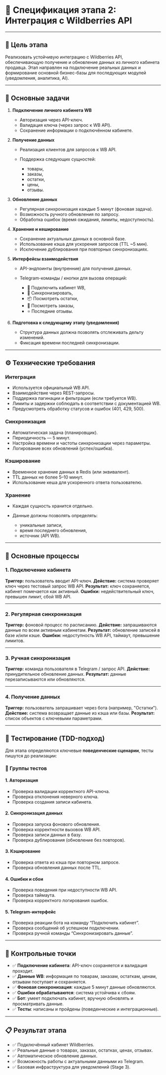 # 📘 Спецификация этапа 2: Интеграция с Wildberries API

---

## 🎯 Цель этапа

Реализовать устойчивую интеграцию с Wildberries API, обеспечивающую получение и обновление данных из личного кабинета продавца.
Этап направлен на подключение реальных данных и формирование основной бизнес-базы для последующих модулей (уведомления, аналитика, AI).

---

## 🧭 Основные задачи

1. **Подключение личного кабинета WB**

   * Авторизация через API-ключ.
   * Валидация ключа (через запрос к WB API).
   * Сохранение информации о подключённом кабинете.

2. **Получение данных**

   * Реализация клиентов для запросов к WB API.
   * Поддержка следующих сущностей:

     * товары,
     * заказы,
     * остатки,
     * цены,
     * отзывы.

3. **Обновление данных**

   * Регулярная синхронизация каждые 5 минут (фоновая задача).
   * Возможность ручного обновления по запросу.
   * Обработка ошибок (время ожидания, лимиты, недоступность).

4. **Хранение и кеширование**

   * Сохранение актуальных данных в основной базе.
   * Использование кэша для ускорения запросов (TTL ~5 мин).
   * Исключение дублирования при повторных синхронизациях.

5. **Интерфейсы взаимодействия**

   * API-эндпоинты (внутренние) для получения данных.
   * Telegram-команды / кнопки для вызова операций:

     * 🔑 Подключить кабинет WB,
     * 🔄 Синхронизировать,
     * 📦 Посмотреть остатки,
     * 🛒 Посмотреть заказы,
     * ⭐ Последние отзывы.

6. **Подготовка к следующему этапу (уведомления)**

   * Структура данных должна позволять отслеживать дельту изменений.
   * Фиксация времени последней синхронизации.

---

## ⚙️ Технические требования

### Интеграция

* Используется официальный WB API.
* Взаимодействие через REST-запросы.
* Поддержка пагинации и фильтрации (если требуется WB).
* Лимиты и задержки соблюдать в соответствии с документацией WB.
* Предусмотреть обработку статусов и ошибок (401, 429, 500).

### Синхронизация

* Автоматическая задача (планировщик).
* Периодичность — 5 минут.
* Настройка времени и частоты синхронизации через параметры.
* Логирование всех обновлений (успех/ошибка).

### Кэширование

* Временное хранение данных в Redis (или эквивалент).
* TTL данных не более 5–10 минут.
* Использование кеша для ускоренного ответа пользователю.

### Хранение

* Каждая сущность хранится отдельно.
* Данные должны позволять определять:

  * уникальные записи,
  * время последнего обновления,
  * источник (API WB).

---

## 🔄 Основные процессы

### 1. Подключение кабинета

**Триггер:** пользователь вводит API-ключ.
**Действие:** система проверяет ключ через тестовый запрос WB API.
**Результат:** ключ сохраняется, кабинет помечается как активный.
**Ошибки:** недействительный ключ, превышен лимит, сбой WB API.

---

### 2. Регулярная синхронизация

**Триггер:** фоновой процесс по расписанию.
**Действие:** запрашиваются данные по всем активным кабинетам.
**Результат:** обновление записей в базе и/или кэше.
**Ошибки:** недоступность WB API, таймаут, превышение лимитов.

---

### 3. Ручная синхронизация

**Триггер:** команда пользователя в Telegram / запрос API.
**Действие:** принудительное обновление данных.
**Результат:** данные перезаписываются или обновляются.

---

### 4. Получение данных

**Триггер:** пользователь запрашивает через бота (например, "Остатки").
**Действие:** система возвращает данные из кэша или базы.
**Результат:** список объектов с ключевыми параметрами.

---

## 🧪 Тестирование (TDD-подход)

Для этапа определяются ключевые **поведенческие сценарии**, тесты пишутся до реализации:

### 🔹 Группы тестов

#### 1. Авторизация

* Проверка валидации корректного API-ключа.
* Проверка отклонения неверного ключа.
* Проверка создания записи кабинета.

#### 2. Синхронизация данных

* Проверка запуска фонового обновления.
* Проверка корректности вызовов WB API.
* Проверка записи данных в базу.
* Проверка дублирования (обновление без повторов).

#### 3. Кэширование

* Проверка ответа из кэша при повторном запросе.
* Проверка обновления данных после TTL.

#### 4. Ошибки и сбои

* Проверка поведения при недоступности WB API.
* Проверка таймаута.
* Проверка корректного логирования ошибок.

#### 5. Telegram-интерфейс

* Проверка реакции бота на команду “Подключить кабинет”.
* Проверка сообщений об успешном подключении.
* Проверка ручной команды “Синхронизировать данные”.

---

## 📅 Контрольные точки

* ✅ **Подключение кабинета**: API-ключ сохраняется и валидация проходит.
* ✅ **Данные WB**: информация по товарам, заказам, остаткам, ценам, отзывам поступает и сохраняется.
* ✅ **Фоновая синхронизация**: каждые 5 минут данные обновляются.
* ✅ **Ошибки обрабатываются**: система устойчива к сбоям.
* ✅ **Бот**: умеет подключать кабинет, вручную обновлять и просматривать данные.
* ✅ **Тесты**: написаны и пройдены (поведенческие и интеграционные).

---

## 📋 Результат этапа

* ✅ Подключённый кабинет Wildberries.
* ✅ Реальные данные о товарах, заказах, остатках, ценах, отзывах.
* ✅ Автоматическое обновление данных.
* ✅ Возможность работы с актуальными данными из Telegram.
* ✅ Базовая инфраструктура для уведомлений (Stage 3).
